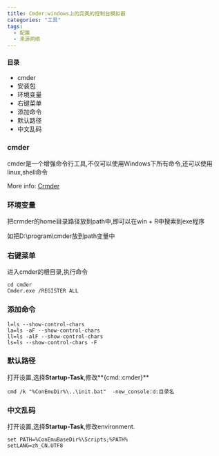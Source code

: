 ```yaml
---
title: Cmder:windows上的完美的控制台模拟器
categories: "工具"
tags:
  - 配置
  - 来源网络
---
```


#### 目录

- cmder
- 安装包
- 环境变量
- 右键菜单
- 添加命令
- 默认路径
- 中文乱码

### cmder

cmder是一个增强命令行工具,不仅可以使用Windows下所有命令,还可以使用linux,shell命令

More info: [Crmder](http://cmder.net/)

### 环境变量

把crmder的home目录路径放到path中,即可以在win + R中搜索到exe程序

如把D:\program\cmder放到path变量中

### 右键菜单
进入cmder的根目录,执行命令

```
cd cmder
Cmder.exe /REGISTER ALL
```

### 添加命令

```
l=ls --show-control-chars 
la=ls -aF --show-control-chars 
ll=ls -alF --show-control-chars 
ls=ls --show-control-chars -F
```

### 默认路径

打开设置,选择**Startup-Task**,修改**{cmd::cmder}**
```
cmd /k "%ConEmuDir%\..\init.bat"  -new_console:d:目录名
```

### 中文乱码

打开设置,选择**Startup-Task**,修改environment.
```
set PATH=%ConEmuBaseDir%\Scripts;%PATH%
setLANG=zh_CN.UTF8
```
